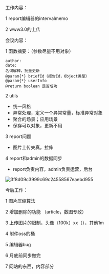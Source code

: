 工作内容：

1 report编辑器的intervalmemo

2 www3.0的上传

会议内容：

1 函数摘要：（参数尽量不用对象）

```
author:
date:
名词解释，批量更新
@param{*} briefId（报告Id，Object类型）
@param{*} userInfo
@return boolean 是否成功
```

2 utils

- 统一风格
- 异常处理，定义一个异常常量，标准异常对象
- 聚合的场景；应用场景
- 保存可以对象，更新不用



3 report问题

- 图片上传失真，拉伸



4 report和admin的数据同步

- report负责内容，admin负责运营，后台



![3f8d09c3999c69c24558567eaebd955](C:\note\个人总结\12月\assets\2019-12-10.jpg)



今后工作：

1 图片压缩算法

2 增加删除的功能 （article，数图专政）

3 上传图片的限制，头像（100k）xx（），其他1m

4 附件oss的桶

5 编辑器bug

6 月底前同步做完

7 网站的东西，内容部分 

